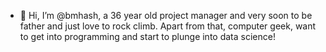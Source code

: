 - 👋 Hi, I’m @bmhash, a 36 year old project manager and very soon to be father and just love to rock climb.
Apart from that, computer geek, want to get into programming and start to plunge into data science!
